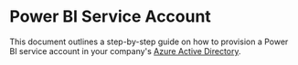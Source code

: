 # Power BI Service Account

This document outlines a step-by-step guide on how to provision a Power BI service account in your company's [Azure Active Directory](https://portal.azure.com/#view/Microsoft_AAD_UsersAndTenants/UserManagementMenuBlade/~/AllUsers).